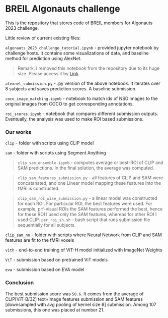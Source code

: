 # BREIL Algonauts challenge
This is the repository that stores code of BREIL members for Algonauts 2023 challenge.

Little review of current existing files:

`algonauts_2023_challenge_tutorial.ipynb` - provided jupyter notebook by challenge hosts. It contains some visualizations of data, and baseline method for prediction using AlexNet.
> Remark: I removed this notebook from the repository due to its huge size. Please access it by [Link](https://colab.research.google.com/drive/1bLJGP3bAo_hAOwZPHpiSHKlt97X9xsUw?usp=share_link)

`alexnet_submission.py` - .py version of the above notebook. It iterates over 8 subjects and saves prediction scores. A baseline submission.

`coco_image_matching.ipynb` - notebook to match ids of NSD images to the original images from COCO to get corresponding annotations.

`roi_scores.ipynb` - notebook that compares different submission outputs. Eventually, the analysis was used to make ROI based submissions.

### Our works

`clip` - folder with scripts using CLIP model

`sam` - folder with scripts using Segment Anything

> `clip_sam_ensemble.ipynb` - computes average or best-ROI of CLIP and SAM predictions. In the final solution, the average was computed.

> `clip_sam_features_submission.py` - all features of CLIP and SAM were concatanated, and one Linear model mapping these features into the fMRI is constructed.

> `clip_sam_roi_wise_submission.py` - a linear model was constructed for each ROI. For particular ROI, the best features were used. For example, prf-visual ROIs the SAM features performed the best, hence for these ROI I used only the SAM features, whereas for other ROI I used CLIP. `per_roi_sh.sh` - bash script that runs submission file sequentially for all subjects.

`clip_sam_nn` - folder with scripts where Neural Network from CLIP and SAM features are fit to the fMRI voxels

`vith` - end-to-end training of ViT-H model initialized with ImageNet Weights

`ViT` - submission based on pretrained ViT models

`eva` - submission based on EVA model

### Conclusion

The best submission score was `50.6`. It comes from the average of CLIP[ViT-B/32] text+image features submission and SAM features [downsampled with avg pooling of kernel size 8] submission.
Among 107 submissions, this one was placed at number 21.
